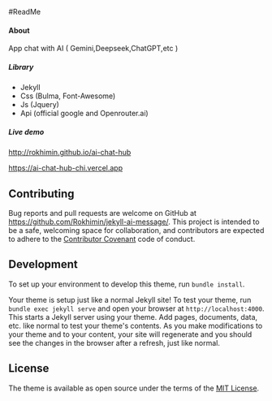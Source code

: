 #ReadMe

#### About
App chat with AI ( Gemini,Deepseek,ChatGPT,etc ) 

##### Library
- Jekyll
- Css (Bulma, Font-Awesome)
- Js (Jquery)
- Api (official google and Openrouter.ai)

##### Live demo 
http://rokhimin.github.io/ai-chat-hub

https://ai-chat-hub-chi.vercel.app

## Contributing

Bug reports and pull requests are welcome on GitHub at https://github.com/Rokhimin/jekyll-ai-message/. This project is intended to be a safe, welcoming space for collaboration, and contributors are expected to adhere to the [Contributor Covenant](https://www.contributor-covenant.org/) code of conduct.

## Development

To set up your environment to develop this theme, run `bundle install`.

Your theme is setup just like a normal Jekyll site! To test your theme, run `bundle exec jekyll serve` and open your browser at `http://localhost:4000`. This starts a Jekyll server using your theme. Add pages, documents, data, etc. like normal to test your theme's contents. As you make modifications to your theme and to your content, your site will regenerate and you should see the changes in the browser after a refresh, just like normal.

## License

The theme is available as open source under the terms of the [MIT License](https://opensource.org/licenses/MIT).
